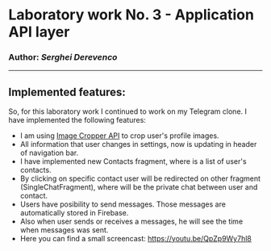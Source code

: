 # Laboratory work No. 3 - Application API layer
### Author: *Serghei Derevenco*
-----
## Implemented features:
So, for this laboratory work I continued to work on my Telegram clone. I have implemented the following features:
* I am using [Image Cropper API](https://github.com/ArthurHub/Android-Image-Cropper) to crop user's profile images.
* All information that user changes in settings, now is updating in header of navigation bar.
* I have implemented new Contacts fragment, where is a list of user's contacts.
* By clicking on specific contact user will be redirected on other fragment (SingleChatFragment), where will be the private chat between user and contact.
* Users have posibility to send messages. Those messages are automatically stored in Firebase.
* Also when user sends or receives a messages, he will see the time when messages was sent.
* Here you can find a small screencast: https://youtu.be/QpZp9Wy7hl8